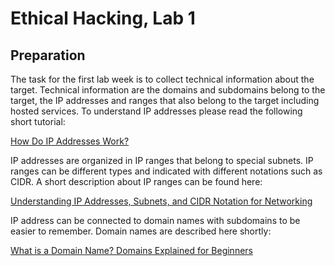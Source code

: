 

# Ethical Hacking, Lab 1


## Preparation

The task for the first lab week is to collect technical information about the target.
Technical information are the domains and subdomains belong to the target, the IP addresses and ranges that also belong to the target including hosted services.
To understand IP addresses please read the following short tutorial:

[How Do IP Addresses Work?](https://www.howtogeek.com/341307/how-do-ip-addresses-work/)


IP addresses are organized in IP ranges that belong to special subnets. 
IP ranges can be different types and indicated with different notations such as CIDR.
A short description about IP ranges can be found here:

[Understanding IP Addresses, Subnets, and CIDR Notation for Networking](https://www.digitalocean.com/community/tutorials/understanding-ip-addresses-subnets-and-cidr-notation-for-networking)


IP address can be connected to domain names with subdomains to be easier to remember.
Domain names are described here shortly:

[What is a Domain Name? Domains Explained for Beginners](https://www.hostinger.com/tutorials/what-is-a-domain-name)